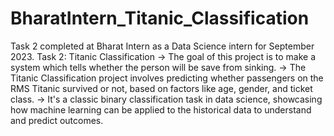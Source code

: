 # BharatIntern_Titanic_Classification
Task 2 completed at Bharat Intern as a Data Science intern for September 2023.
Task 2: Titanic Classification
-> The goal of this project is to make a system which tells whether the person will be save from sinking.
-> The Titanic Classification project involves predicting whether passengers on the RMS Titanic survived or not, based on factors like age, gender, and ticket class. 
-> It's a classic binary classification task in data science, showcasing how machine learning can be applied to the historical data to understand and predict outcomes.
